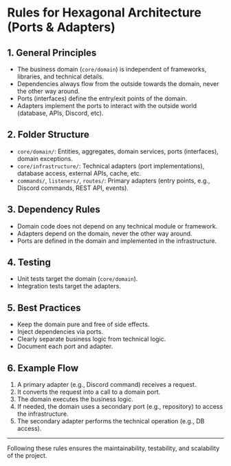 # Rules for Hexagonal Architecture (Ports & Adapters)

## 1. General Principles

- The business domain (`core/domain`) is independent of frameworks, libraries, and technical details.
- Dependencies always flow from the outside towards the domain, never the other way around.
- Ports (interfaces) define the entry/exit points of the domain.
- Adapters implement the ports to interact with the outside world (database, APIs, Discord, etc).

## 2. Folder Structure

- `core/domain/`: Entities, aggregates, domain services, ports (interfaces), domain exceptions.
- `core/infrastructure/`: Technical adapters (port implementations), database access, external APIs, cache, etc.
- `commands/`, `listeners/`, `routes/`: Primary adapters (entry points, e.g., Discord commands, REST API, events).

## 3. Dependency Rules

- Domain code does not depend on any technical module or framework.
- Adapters depend on the domain, never the other way around.
- Ports are defined in the domain and implemented in the infrastructure.

## 4. Testing

- Unit tests target the domain (`core/domain`).
- Integration tests target the adapters.

## 5. Best Practices

- Keep the domain pure and free of side effects.
- Inject dependencies via ports.
- Clearly separate business logic from technical logic.
- Document each port and adapter.

## 6. Example Flow

1. A primary adapter (e.g., Discord command) receives a request.
2. It converts the request into a call to a domain port.
3. The domain executes the business logic.
4. If needed, the domain uses a secondary port (e.g., repository) to access the infrastructure.
5. The secondary adapter performs the technical operation (e.g., DB access).

---

Following these rules ensures the maintainability, testability, and scalability of the project.
